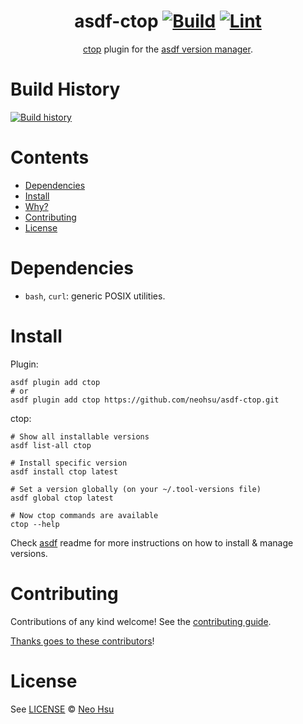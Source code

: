 <div align="center">

# asdf-ctop [![Build](https://github.com/neohsu/asdf-ctop/actions/workflows/build.yml/badge.svg)](https://github.com/neohsu/asdf-ctop/actions/workflows/build.yml) [![Lint](https://github.com/neohsu/asdf-ctop/actions/workflows/lint.yml/badge.svg)](https://github.com/neohsu/asdf-ctop/actions/workflows/lint.yml)


[ctop](<TOOL HOMEPAGE>) plugin for the [asdf version manager](https://asdf-vm.com).

</div>

# Build History

[![Build history](https://buildstats.info/github/chart/NeoHsu/asdf-ctop?branch=main)](https://github.com/NeoHsu/asdf-ctop/actions)

# Contents

- [Dependencies](#dependencies)
- [Install](#install)
- [Why?](#why)
- [Contributing](#contributing)
- [License](#license)

# Dependencies

- `bash`, `curl`: generic POSIX utilities.

# Install

Plugin:

```shell
asdf plugin add ctop
# or
asdf plugin add ctop https://github.com/neohsu/asdf-ctop.git
```

ctop:

```shell
# Show all installable versions
asdf list-all ctop

# Install specific version
asdf install ctop latest

# Set a version globally (on your ~/.tool-versions file)
asdf global ctop latest

# Now ctop commands are available
ctop --help
```

Check [asdf](https://github.com/asdf-vm/asdf) readme for more instructions on how to
install & manage versions.

# Contributing

Contributions of any kind welcome! See the [contributing guide](contributing.md).

[Thanks goes to these contributors](https://github.com/neohsu/asdf-ctop/graphs/contributors)!

# License

See [LICENSE](LICENSE) © [Neo Hsu](https://github.com/neohsu/)
